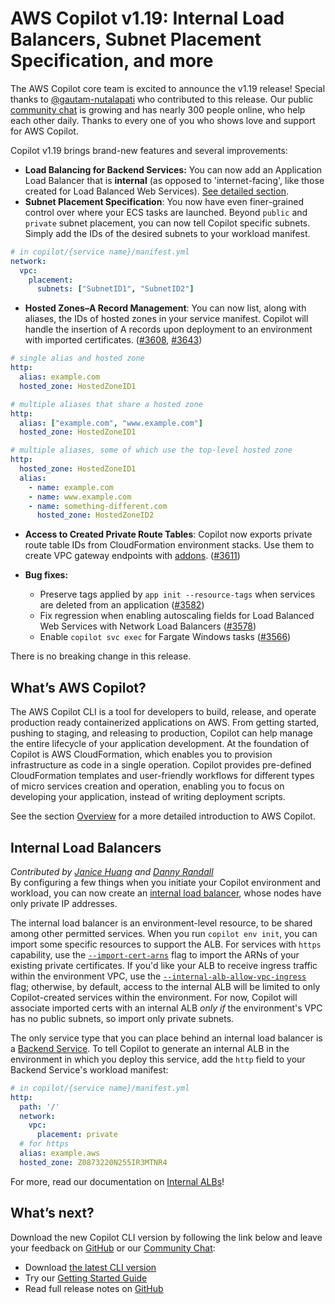 # AWS Copilot v1.19: Internal Load Balancers, Subnet Placement Specification, and more

The AWS Copilot core team is excited to announce the v1.19 release!
Special thanks to [@gautam-nutalapati](https://github.com/gautam-nutalapati) who contributed to this release.
Our public [сommunity сhat](https://gitter.im/aws/copilot-cli) is growing and has nearly 300 people online,
who help each other daily. Thanks to every one of you who shows love and support for AWS Copilot.

Copilot v1.19 brings brand-new features and several improvements:

* **Load Balancing for Backend Services:** You can now add an Application Load Balancer that is **internal** (as opposed to 'internet-facing', like those created for Load Balanced Web Services). [See detailed section](./#internal-load-balancers).
* **Subnet Placement Specification**:
You now have even finer-grained control over where your ECS tasks are launched. Beyond `public` and `private` subnet placement, you can now tell Copilot specific subnets. Simply add the IDs of the desired subnets to your workload manifest.
```yaml
# in copilot/{service name}/manifest.yml
network:
  vpc:
    placement:
      subnets: ["SubnetID1", "SubnetID2"]
```
* **Hosted Zones–A Record Management**:
You can now list, along with aliases, the IDs of hosted zones in your service manifest. Copilot will handle the insertion of A records upon deployment to an environment with imported certificates. ([#3608](https://github.com/aws/copilot-cli/pull/3608), [#3643](https://github.com/aws/copilot-cli/pull/3643))
```yaml
# single alias and hosted zone
http:
  alias: example.com
  hosted_zone: HostedZoneID1

# multiple aliases that share a hosted zone
http:
  alias: ["example.com", "www.example.com"]
  hosted_zone: HostedZoneID1

# multiple aliases, some of which use the top-level hosted zone
http:
  hosted_zone: HostedZoneID1
  alias:
    - name: example.com
    - name: www.example.com
    - name: something-different.com
      hosted_zone: HostedZoneID2
```
* **Access to Created Private Route Tables**:
Copilot now exports private route table IDs from CloudFormation environment stacks. Use them to create VPC gateway endpoints with [addons](../docs/developing/additional-aws-resources.en.md). ([#3611](https://github.com/aws/copilot-cli/pull/3611))

* **Bug fixes:** 
    * Preserve tags applied by `app init --resource-tags` when services are deleted from an application ([#3582](https://github.com/aws/copilot-cli/pull/3582))
    * Fix regression when enabling autoscaling fields for Load Balanced Web Services with Network Load Balancers ([#3578](https://github.com/aws/copilot-cli/pull/3578))
    * Enable `copilot svc exec` for Fargate Windows tasks ([#3566](https://github.com/aws/copilot-cli/pull/3566))

There is no breaking change in this release.

## What’s AWS Copilot?

The AWS Copilot CLI is a tool for developers to build, release, and operate production ready containerized applications on AWS.
From getting started, pushing to staging, and releasing to production, Copilot can help manage the entire lifecycle of your application development.
At the foundation of Copilot is AWS CloudFormation, which enables you to provision infrastructure as code in a single operation.
Copilot provides pre-defined CloudFormation templates and user-friendly workflows for different types of micro services creation and operation,
enabling you to focus on developing your application, instead of writing deployment scripts.

See the section [Overview](../docs/concepts/overview.en.md) for a more detailed introduction to AWS Copilot.

## Internal Load Balancers
_Contributed by [Janice Huang](https://github.com/huanjani) and [Danny Randall](https://github.com/dannyrandall)_  
By configuring a few things when you initiate your Copilot environment and workload, you can now create an [internal load balancer](https://docs.aws.amazon.com/elasticloadbalancing/latest/classic/elb-internal-load-balancers.html), whose nodes have only private IP addresses.

The internal load balancer is an environment-level resource, to be shared among other permitted services. When you run `copilot env init`, you can import some specific resources to support the ALB. For services with `https` capability, use the [`--import-cert-arns`](../docs/commands/env-init.en.md#what-are-the-flags) flag to import the ARNs of your existing private certificates. If you'd like your ALB to receive ingress traffic within the environment VPC, use the [`--internal-alb-allow-vpc-ingress`](../docs/commands/env-init.en.md#what-are-the-flags) flag; otherwise, by default, access to the internal ALB will be limited to only Copilot-created services within the environment. For now, Copilot will associate imported certs with an internal ALB *only if* the environment's VPC has no public subnets, so import only private subnets.

The only service type that you can place behind an internal load balancer is a [Backend Service](../docs/concepts/services.en.md#backend-service). To tell Copilot to generate an internal ALB in the environment in which you deploy this service, add the `http` field to your Backend Service's workload manifest:

```yaml
# in copilot/{service name}/manifest.yml
http:
  path: '/'
  network:
    vpc:
      placement: private
  # for https
  alias: example.aws
  hosted_zone: Z0873220N255IR3MTNR4
```
For more, read our documentation on [Internal ALBs](../docs/developing/internal-albs.en.md)!

## What’s next?

Download the new Copilot CLI version by following the link below and leave your feedback on [GitHub](https://github.com/aws/copilot-cli/) or our [Community Chat](https://gitter.im/aws/copilot-cli):

* Download [the latest CLI version](../docs/getting-started/install.en.md)
* Try our [Getting Started Guide](../docs/getting-started/first-app-tutorial.en.md)
* Read full release notes on [GitHub](https://github.com/aws/copilot-cli/releases/tag/v1.17.0)
